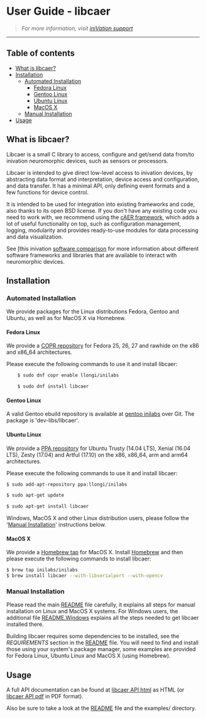# User Guide - libcaer
> *For more information, visit [iniVation support](https://inivation.com/support/)*
---

## Table of contents
- [What is libcaer?](#what-is-libcaer)
- [Installation](#installation)
  - [Automated Installation](#automated-installation)
    - [Fedora Linux](#fedora-linux)
    - [Gentoo Linux](#gentoo-linux)
    - [Ubuntu Linux](#ubuntu-linux)
    - [MacOS X](#macos-x)
  - [Manual Installation](#manual-installation)
- [Usage](#usage)

## What is libcaer?

Libcaer is a small C library to access, configure and get/send data
from/to inivation neuromorphic devices, such as sensors or processors.

Libcaer is intended to give direct low-level access to inivation
devices, by abstracting data format and interpretation, device access
and configuration, and data transfer. It has a minimal API, only
defining event formats and a few functions for device control.

It is intended to be used for integration into existing frameworks and
code, also thanks to its open BSD license. If you don't have any
existing code you need to work with, we recommend using the <!--TO CHANGE--> [cAER
framework](https://inilabs.com/support/software/caer/),
which adds a lot of useful functionality on top, such as configuration
management, logging, modularity and provides ready-to-use modules for
data processing and data visualization.

See [this inivation <!--TO CHANGE--> [software
comparison](https://inivation.com/support/software/) for
more information about different software frameworks and libraries that
are available to interact with neuromorphic devices.

## Installation

### Automated Installation

We provide packages for the Linux distributions Fedora, Gentoo and
Ubuntu, as well as for MacOS X via Homebrew.

#### Fedora Linux

We provide a <!--TO CHANGE--> [COPR
repository](https://copr.fedorainfracloud.org/coprs/llongi/inilabs/)
for Fedora 25, 26, 27 and rawhide on the x86 and x86_64 architectures.

Please execute the following commands to use it and install libcaer:

```bash
    $ sudo dnf copr enable llongi/inilabs

    $ sudo dnf install libcaer
```

#### Gentoo Linux

A valid Gentoo ebuild repository is available at <!--TO CHANGE--> [gentoo inilabs](https://github.com/inilabs/gentoo-inilabs/) over
Git. The package is 'dev-libs/libcaer'.

#### Ubuntu Linux

We provide a <!--TO CHANGE--> [PPA repository](https://launchpad.net/~llongi/+archive/ubuntu/inilabs)
for Ubuntu Trusty (14.04 LTS), Xenial (16.04 LTS), Zesty (17.04) and
Artful (17.10) on the x86, x86_64, arm and arm64 architectures.

Please execute the following commands to use it and install libcaer:

```bash
$ sudo add-apt-repository ppa:llongi/inilabs

$ sudo apt-get update

$ sudo apt-get install libcaer
```

Windows, MacOS X and other Linux distribution users, please follow the
'[Manual Installation](#manual-installation)' instructions
below.

#### MacOS X

We provide a <!--TO CHANGE--> [Homebrew tap](https://github.com/inilabs/homebrew-inilabs/) for
MacOS X. Install [Homebrew](https://brew.sh/) and then
please execute the following commands to install libcaer:

```bash
$ brew tap inilabs/inilabs
$ brew install libcaer --with-libserialport --with-opencv
```

### Manual Installation

Please read the main <!--TO CHANGE--> [README](https://github.com/inilabs/libcaer/blob/master/README)
file carefully, it explains all steps for manual installation on Linux
and MacOS X systems. For Windows users, the additional file <!--TO CHANGE--> [README.Windows](https://github.com/inilabs/libcaer/blob/master/README.Windows)
explains all the steps needed to get libcaer installed there.

Building libcaer requires some dependencies to be installed, see the
*REQUIREMENTS* section in the <!--TO CHANGE--> [README](https://github.com/inilabs/libcaer/blob/master/README)
file. You will need to find and install those using your system's
package manager, some examples are provided for Fedora Linux, Ubuntu
Linux and MacOS X (using Homebrew).

## Usage

A full API documentation can be found at <!--TO CHANGE--> [libcaer API html](https://inilabs.github.io/libcaer/) as HTML (or <!--TO CHANGE-->[libcaer API pdf](https://github.com/inilabs/libcaer/raw/master/docs/libcaer_api_manual.pdf)
in PDF format).

Also be sure to take a look at the <!--TO CHANGE--> [README](https://github.com/inilabs/libcaer/blob/master/README)
file and the examples/ directory.
